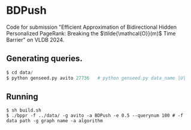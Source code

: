 # BDPush
Code for submission 
"Efficient Approximation of Bidirectional Hidden Personalized
PageRank: Breaking the $\tilde{\mathcal{O}}(m)$ Time Barrier" on VLDB 2024.

## Generating queries.
```python
$ cd data/
$ python genseed.py avito 27736   # python genseed.py data_name |U|
```

## Running 
```shell
$ sh build.sh
$ ./bppr -f ../data/ -g avito -a BDPush -e 0.5 --querynum 100 # -f data path -g graph name -a algorithm 
```

